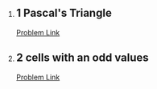 1. ## 1 Pascal's Triangle
    [Problem Link](https://leetcode.com/problems/pascals-triangle/description/)

2. ## 2  cells with an odd values  
    [Problem Link](https://leetcode.com/problems/cells-with-odd-values-in-a-matrix/description/)

